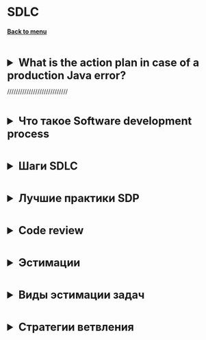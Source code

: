 <h1>SDLC</h1> 
<h4> 

[Back to menu](..%2FMenu.md)

</h4>

[//]: # (What is the action plan in case of a production Java error?)
<br>
<details>
    <summary style="font-size: 25px;">
        <b>
            What is the action plan in case of a production Java error?
        </b>
    </summary>
<br>

Error Identification: (checking the error logs, monitoring systems,
or user reports)
Replicate the Error: (understand the conditions under which the error occurs)
Analyze the Error: to understand what is causing the error
Research: Deep investigation
Fix the Error:
Test:
Deploy:
Document:
Agile Retro, what we can do not to have this problem in future

</details>

////////////////////////////


[//]: # (Что такое Software development process)
<br>
<details>
    <summary style="font-size: 25px;">
        <b>
            Что такое Software development process
        </b>
    </summary>
<br>

Процесс разработки программного обеспечения,
или жизненный цикл разработки программного обеспечения (SDLC),
это последовательность шагов, выполняемых во время разработки программного обеспечения.

Отсутствие плана разработки программного обеспечения
означает более длительные сроки, низкое качество или даже полный провал.
Хуже того, ваши разработчики не знают, что им делать.
В то время как ваши менеджеры проектов не будут иметь ни малейшего представления о том,
какой прогресс был достигнут, и есть ли у вас бюджет или даже на пути к его завершению!

использование SDLC имеет ряд других преимуществ:

- Создает общий набор фраз для каждого шага
  (тут как с паттернами, гораздо проще сказать слово которое все знают,
  нежели каждый раз разжевывать, что оно делает)

- Определяет каналы связи и ожидания между разработчиками и участниками проекта

- Устанавливает четкие роли и обязанности для всей вашей команды
  (разработчиков, дизайнеров, менеджеров проектов и т. Д.)

- Предоставляет «definition of done» для каждого шага,
  чтобы остановить сползание объема работ и помочь продолжить реализацию проекта.

- Формализует, как работать с багами, добавлять или обновления функционал

</details>

[//]: # (Шаги SDLC)
<br>
<details>
    <summary style="font-size: 25px;">
        <b>
            Шаги SDLC
        </b>
    </summary>
<br>

**1. Анализ и планирование**

Первым шагом SDLC является планирование. Обычно это означает изучение:
- Согласованность: как этот проект связан с более крупной миссией и целями вашей компании?
- Доступность и распределение ресурсов: есть ли у вас люди и инструменты, чтобы взяться за это?
- Планирование проекта: как этот проект соответствует целям и другим задачам вашей компании?
- Оценка стоимости: сколько это будет стоить?

В конце этапа планирования у вас должно быть достаточно информации,
чтобы составить высокоуровневый объем работ (ScopeOfWork) - план,
в котором подробно описывается, что создается, почему и как вы это видите.

**2. Требования**

**Цель этапа** - понять технические требования проекта.
Каждая часть программного обеспечения - будь то приложение,
редизайн веб-сайта или новая функция - должна решать проблему клиента.

На этом этапе SOW продолжает заполняться
и начинают задавайте вопросы о специфике этого проекта, например:

- Какую проблему это решает?
- Кто будет его использовать и зачем?
- Какой нужен ввод / вывод данных?
- Потребуется ли вам интегрироваться с другими инструментами или API?
- Как вы будете обеспечивать безопасность / конфиденциальность?

Как только ваша команда разработчиков получит ответы на эти вопросы,
они смогут приступить к определению технических требований,
условий тестирования и принять решение о стеке технологий.

**3. Дизайн и прототипирование**

При наличии требований пора приступить к разработке того,
как это программное обеспечение будет выглядеть и как оно будет работать.

**Цель этапа** - проверить идеи и получить ценные отзывы,
прежде чем вы закрепите свои идеи в коде.

**4. Разработка программного обеспечения**

После того как дизайны и требования обговорены, самое время создать его.

Этот этап, очевидно, является самым сложным и потенциально самым рискованным
этапом SDLC.
**Цель здесь** - придерживаться SOW, избегать сползания рабочего процесса
и создавать чистое, эффективное программное обеспечение

**5. Тестирование**

Поскольку ваша команда разрабатывает программное обеспечение,
вы будете одновременно тестировать, отслеживать и исправлять ошибки.
Однако после того, как функции будут реализованы
и продукт будет признан готовым к использованию,
вам потребуется провести еще один раунд более глубокого тестирования.
Это может означать выпуск продукта для небольшой группы бета-тестеров
или использование инструментов UX для отслеживания того,
как пользователи взаимодействуют с ним.

**Цель этапа** - убедиться, что вы не доставляете программное обеспечение
с ошибками реальным клиентам.

**6. Развертывание**

Когда тяжелая работа (и кодирование) закончилась,
самое время запустить ваше программное обеспечение для всех ваших пользователей.
**цель этапа** - запуск вашего кода в производство.

**7. Обслуживание и обновления**

Требования и потребности клиентов постоянно развиваются.
И когда люди начнут использовать ваше программное обеспечение,
они, несомненно, будут находить ошибки,
запрашивать новые функции и запрашивать дополнительные или другие функции.

Все эти запросы необходимо направить обратно в бэклог,
чтобы им можно было определить приоритеты и включить их в дорожную карту продукта.

</details>

[//]: # (Лучшие практики SDP)
<br>
<details>
    <summary style="font-size: 25px;">
        <b>
            Лучшие практики SDP
        </b>
    </summary>
<br>

**Waterfall**

Вся разработка делится на фазы. Эти фазы четко определены и описаны сразу.
Такой подход подходит для государственных организаций, которые заранее нуждаются
в подписях на всех этапах проектирования.

+ Полное документирование каждого этапа;
+ Четкое планирование сроков и затрат;
+ Прозрачность процессов для заказчика;

- Необходимость утверждения полного объема требований
- В случае необходимости внесения изменений требований позднее –
  возврат к первой стадии и переделка заново всей проделанной работы;
- Увеличение затрат средств и времени в случае необходимости изменения требований.

![](https://plan.io/images/blog/waterfall-process.png?1598254777)

**Agile и Scrum**

Суть Agile заключается в частых выпусках части проекта
и реагировании на потребности пользователей или заказчика,
даже если это идет вразрез с вашими первоначальными планами.

+ гибкая, адаптивная методика.
  Вы в любой момент сможете сделать изменения в продукте
+ Выполняя основную работу можно запустить проект быстро с минимальным функционалом.
+ В Скраме делается упор на команду, которая
  решает поставленные задачи с минимальным контролем со стороны начальства.

- Неопределенность. Кол-во спринтов может быть неограничено, потому не понятно,
  когда закончится проект
- В скрам. Работа делается на команду, самостоятельно командой. Потому следует
  четко относиться к рабочему составу.

![](https://plan.io/images/blog/agile-scrum-process.png?1598254777)

**Incremental and Iterative**

Итеративная разработка:
Выполнение работ параллельно с анализом полученных результатов
и корректировкой предыдущих этапов работы.
Проект при этом подходе в каждой фазе развития проходит повторяющийся цикл PDCA:
Планирование — Реализация — Проверка — Оценка

+ раннее создание работающего ПО;
+ готовность к изменению требований на любом этапе разработки;
+ каждая итерация маленькая из-за чего, тестирование и анализ рисков обеспечить проще,
  чем для всего жизненного цикла продукта.

- могут возникнуть проблемы с реализацией общей архитектуры системы,
  поскольку не все требования известны к началу проектирования.

![](https://plan.io/images/blog/iterative-process.png?1598254777)

Итерационная разработка - это разработка небольшими шагами,
в ходе которых анализируются полученные промежуточные результаты,
устанавливаются новые требования и корректируются предыдущие этапы работы.

Каждая из итераций включает в себя все процессы SDLC.
Однако в рамках одной итерации разрабатывается только
отдельный компонент или версия, а не весь проект.

Следующая итерация приводит либо к новой функциональности,
либо к улучшенной существующей функциональности продукта.

![](https://plan.io/images/blog/incremental-process.png?1598254777)

+ Быстрый запуск проекта. Вы начинаете свой проект в более короткие сроки
+ Сокращение рисков. Проблемы выявляются и решаются во время итераций.
+ Гибкость в модификации.
+ Регулярный выпуск новых версий.
+ Оперативная обратная связь.

- Нет фиксированного бюджета или сроков.
- Сильное вовлечение клиентов в процесс.
- Возможные проблемы с архитектурой.

**V-Shaped**

Каждый этап V-образного процесса сопровождается строгим этапом
«валидации и верификации», на котором требования проверяются
перед тем, как двигаться дальше.

+ планирование и разработка тестов, происходят задолго до написания кода
+ дефекты обнаруживаются на ранней стадии

- Очень жесткий и наименее гибкий.
-  Если какие-либо изменения происходят на полпути, то V начинается заново

![](https://plan.io/images/blog/v-shaped-process.png?1598254777)

**Spiral**

Спиральная модель - это комбинация модели водопада и итеративной модели.
Каждый этап спиральной модели начинается с определения цели проектирования
и заканчивается тем, что клиент просматривает прогресс.

Команда разработчиков модели Spiral начинает с небольшого набора требований
и проходит каждую фазу разработки для этого набора требований,
пока приложение не будет готово к стадии производства.

+ Дополнительные функции или изменения могут быть внесены на более позднем этапе
+ Оценка стоимости упрощается, так как создание прототипа выполняется небольшими фрагментами.
+ Помогает в управлении рисками
+ Всегда есть отзывы клиентов

- Риск несоблюдения графика или бюджета
- Необходимо строго соблюдать протокол спиральной модели.

![](https://plan.io/images/blog/spiral-process.png?1598254777)


</details>

[//]: # (Code review)
<br>
<details>
    <summary style="font-size: 25px;">
        <b>
            Code review
        </b>
    </summary>
<br>

Проверка кода - это деятельность по обеспечению качества кода,
при которой один или несколько человек проверяют код путем
просмотра и чтения его частей,
делают это после реализации или в качестве прерывания реализации.
Лица, проводящие проверку, за исключением автора, называются «рецензентами»

Ревью делается для:
- Улучшения качества кода
- Обнаружение дефектов
- Обучение / передача знаний
- Повышение чувства взаимной ответственности (кодекс солидарности)
- Поиск лучших решений

</details>

[//]: # (Эстимации)
<br>
<details>
    <summary style="font-size: 25px;">
        <b>
            Эстимации
        </b>
    </summary>
<br>

**Оценка определяет**, сколько денег, усилий, ресурсов и времени
потребуется для создания/реализации конкретной задачи.

**Стори поинтами** измеряют усилия, которые нужны,
чтобы выполнить отрезок работы. Пользуясь стори поинтами, 9
мы присваиваем каждому элементу (работы) некое количественное значение.
Сами по себе эти количественные оценки не важны.
Важно то, как оценки разных элементов соотносятся друг с другом.

Измеряя работу стори поинтами, обязательно оцените каждый из этих факторов:
- Объем работы для выполнения.
- Сложность работы.
- Риски или неопределенность при выполнении работы.

</details>

[//]: # (Виды эстимации задач)
<br>
<details>
    <summary style="font-size: 25px;">
        <b>
            Виды эстимации задач
        </b>
    </summary>
<br>

**T-Shirt Sizes (Размеры футболки)**

В качестве единицы измерения в этой технике используется
размер футболки: XS, S, M, L, XL.
Команда принимает решение о размере той или иной пользовательской
истории в ходе совместной открытой дискуссии.

Cамые мелкие задачи принимаются за XS .
После этого остальные задачи оцениваются с точки зрения
насколько они больше XS.

**Planning Poker (Покера планирования)**

Это одна из самых популярных техник оценки.
Участники процесса используют специально пронумерованные карты,
чтобы голосовать с их помощью за оценку задач.
Обычно для «покера» используются карты с числами Фибоначчи, но возможны и другие варианты.
Процесс оценки выглядит следующим образом:

- Каждый участник получает колоду карт с числовыми значениями для оценки.
- Кто-то делает краткий анонс очередной пользовательской истории и отвечает
  на вопросы команды по данной задаче.
- Участники «покера» выбирают карту с подходящей по их мнению оценкой
  и кладут их рубашкой вверх (чтобы не влиять на выбор друг друга).
- После того, как все члены команды выбрали свои оценки карты одновременно переворачиваются.
- Участникам с самыми низкими и высокими оценками делают краткие комментарии
  объясняя свой выбор оценки.
- В итоге процесса обсуждения команда приходит к единому решению и после этого переходит
  к следующей пользовательской истории.

**Bucket System (Система "ведерок")**

- Выберите случайным образом задачу из списка задач.
  Поместите его в ведро «?». Это наш первый справочный элемент.
- Таким же способом определить следующие 2 задачи
- После этого определен приблизительный вес задач и можно определить
  сложность оставшихся в соотношении с первыми 3мя
- Раздайте все оставшиеся предметы поровну всем участникам.
  Каждый участник ставит предметы на весы без обсуждения с другими участниками.
  Если у человека есть предмет, который он действительно не понимает,
  то этот предмет можно предложить кому-то другому.
- Все спокойно просматривают предметы в ведерках.
- Если участник находит неуместную эстимацию, он может поднят дискус с группой.
  Затем группа обсуждает его до тех пор, пока не будет достигнут консенсус.

**Dot-voting (Голосование по точкам)**

- Все оцениваемые задачи размещаются на столе\доске.
- Для выполнения оценки каждый из участников получает одинаковое количество «точек».
- Каждый член команды распределяет свои «точки» между задачами как он считает нужным,
  учитываю, что чем больше «точек», тем сложнее задача и тем больше на нее необходимо времени.
- После того как каждый участник сделал свою оценку и распределил все свои «точки»,
  подсчитывается общее количество точек выставленных для каждой пользовательской истории.
  В результате все задачи ранжируются между собой по количеству «точек».

**Maximum Size or Less (Разделение до максимального размера или меньше)**

- Вначале определяют максимально возможный размер для задачи
- Каждая история обсуждается всеми участниками, чтобы ответить на вопрос:
  оцениваемая задача больше максимального значения или меньше\равна ему?
- Если данная история больше максимального размера, то группа декомпозирует ее
  на подзадачи и повторяет процесс.
- Процесс продолжается пока все оцениваемые задачи не окажутся
  в разрешенном диапазоне размеров – будут равны или будут меньше
  выбранного за максимальное значения.

**Big/Small/Uncertain (Большой/Малый/Неопределенный)**

Данный метод похож на технику Bucket System, только используется 3 ведра:
большой размер, малый размер, неопределенный размер задачи.

- Все истории обсуждаются участниками и помещаются в одну из трех категорий.
- Сначала группа проводит групповое обсуждение нескольких первых задач (3-5),
  определяя масштаб и ориентиры для каждой категории.
- Затем, подобно Bucket System, оставшиеся истории распределяются между участниками
  и оцениваются самостоятельно, что сильно ускоряет процесс.

**Ordering Rule (Выстраивание порядка)**

- Сначала все оцениваемые истории выписываются на карточки.
- Карточки с задачами случайным образом размещаются на столе или доске со шкалой,
  на границах которой указаны «малый размер» и «большой размер».
- Каждый участник по очереди совершает свой «ход» оценки.
  Такой «ход» включает одно из следующих возможных действий:
  переместить любую историю по шкале на одно деление,
  обсудить историю с коллегами,
  пропустить свой «ход».
- В результате «ходов» сотрудников задачи могут перемещаться по доске,
  их оценка друг относительно друга уточняется.
- Когда все участники пропускают свой «ход», процесс оценки завершается.
  Все задачи распределены по шкале между значениями «малый размер» и «большой размер».


</details>

[//]: # (Стратегии ветвления)
<br>
<details>
    <summary style="font-size: 25px;">
        <b>
            Стратегии ветвления
        </b>
    </summary>
<br>

- Branching strategy описывает общие сценарии создания новых веток и связанные с ними необходимые действия.

Задачи:
- Разрешить параллельное развитие отдельных функций;
- Изолируйте изменения, не принятые изменения от кодовой базы;

![](https://elearn.epam.com/assets/courseware/v1/5298ff738434f41a954622922f539b9d/asset-v1:EPAM+EngXBootcamp+2020+type@asset+block/Branching_strategy_Branching.png)

- **ОДНОВЕТОЧНОЕ РАЗВИТИЕ** ветвления на основе магистрали нацелена
  на поддержание одной ветки разработки в работоспособном состоянии.
  Это сводит к минимуму количество других используемых ветвей,
  так как все разработчики фиксируются в одной общей ветке под контролем версий.

Ветка создается для выпуска, но только инженеры по выпуску могут работать в ветвях выпуска.
Они также могут выбирать отдельные коммиты из основной ветки в ветку выпуска.

Но ошибочный фикс почти мгновенно влияет на других разработчиков.

**По способу интеграции**
- Интеграция в общую магистраль
- Незавершенные функции в основной кодовой базе
- Небольшие, но частые слияния
- Высокая стоимость незавершенных работ

![](https://elearn.epam.com/assets/courseware/v1/9bdef8665c6aee2d14bb4f8c32ee10b2/asset-v1:EPAM+EngXBootcamp+2020+type@asset+block/Branching_strategy_single_branch.png)

- **СТРАТЕГИЯ ФУНКЦИОНАЛЬНЫХ ВЕТОК**

В центральном репозитории находится ветвь разработки,
в которой исходный код отражает состояние с последними внесенными изменениями.
Ветки функций используются для разработки новых функций.
Когда начинается разработка функции, целевая версия может быть неизвестна.
Суть функциональной ветки заключается в том, что она существует, пока функция находится в разработке.

Релиз в таких ветках - Ветви выпуска создаются из веток разработки.
Эти ветви могут существовать какое-то время, пока релиз не будет окончательно развернут.
В течение этого времени в этой ветке могут быть исправлены ошибки.
Добавлять сюда большие новые функции категорически запрещено.
Их нужно объединить в разработку, а значит, ждать следующего большого релиза.

**По способу интеграции**
- Отложенная интеграция, интегрировать функцию убедившись в ее завершении
- Изолируйте недоработанные функции
- Выберите функции для выпуска в случае интеграции
- Множество веток

- **Альтернатива GIT FLOW - GITHUB FLOW**
  В ответ на Git flow была описана более простая альтернатива, названная GitHub flow.
  Этот поток имеет только функциональные ветви и главную ветвь.
  Все, что находится в основной ветке, можно развернуть,
  поэтому для работы над чем-то новым создайте функцтональную ветку.
  Когда код будет готов, вы создаете запрос на слияние или вытягивание.

![](https://elearn.epam.com/assets/courseware/v1/55ccd11743fa796fe3769892b8729c8b/asset-v1:EPAM+EngXBootcamp+2020+type@asset+block/GitHub_flow.svg)

- **Альтернатива GIT FLOW - GITLUB FLOW**

GitLab предлагает создать ветки staging and production.
Когда кто-то хочет развернуть код на промежуточной стадии,
он создает запрос на слияние из основной ветки в предварительную.
А запуск кода происходит путем слияния промежуточной ветви с производственной.
Этот процесс гарантирует, что все было протестировано во всех средах

![](https://elearn.epam.com/assets/courseware/v1/29f33aa887951a29536c27e09a958b3c/asset-v1:EPAM+EngXBootcamp+2020+type@asset+block/GitLab_flow.svg)

</details>